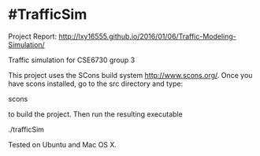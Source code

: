 #TrafficSim
==========

Project Report: http://lxy16555.github.io/2016/01/06/Traffic-Modeling-Simulation/

Traffic simulation for CSE6730 group 3

This project uses the SCons build system <http://www.scons.org/>. Once you have scons installed, go to the src directory and type:

scons

to build the project. Then run the resulting executable

./trafficSim

Tested on Ubuntu and Mac OS X.
